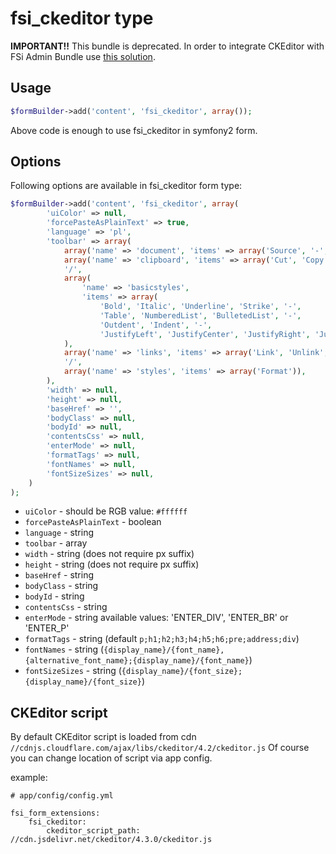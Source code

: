 # fsi_ckeditor type

**IMPORTANT!!** This bundle is deprecated. In order to integrate CKEditor with FSi Admin Bundle use [this solution](https://github.com/fsi-open/resource-repository-bundle/blob/master/Resources/docs/ckeditor.md).

## Usage

```php
$formBuilder->add('content', 'fsi_ckeditor', array());
```

Above code is enough to use fsi_ckeditor in symfony2 form.

## Options

Following options are available in fsi_ckeditor form type:

```php
$formBuilder->add('content', 'fsi_ckeditor', array(
        'uiColor' => null,
        'forcePasteAsPlainText' => true,
        'language' => 'pl',
        'toolbar' => array(
            array('name' => 'document', 'items' => array('Source', '-', 'NewPage', '-', 'Templates' )),
            array('name' => 'clipboard', 'items' => array('Cut', 'Copy', 'Paste', '-', 'Undo', 'Redo' )),
            '/',
            array(
                'name' => 'basicstyles',
                'items' => array(
                    'Bold', 'Italic', 'Underline', 'Strike', '-',
                    'Table', 'NumberedList', 'BulletedList', '-',
                    'Outdent', 'Indent', '-',
                    'JustifyLeft', 'JustifyCenter', 'JustifyRight', 'JustifyBlock')
            ),
            array('name' => 'links', 'items' => array('Link', 'Unlink', '-', 'Image')),
            '/',
            array('name' => 'styles', 'items' => array('Format')),
        ),
        'width' => null,
        'height' => null,
        'baseHref' => '',
        'bodyClass' => null,
        'bodyId' => null,
        'contentsCss' => null,
        'enterMode' => null,
        'formatTags' => null,
        'fontNames' => null,
        'fontSizeSizes' => null,
    )
);
```

- ``uiColor`` - should be RGB value: ``#ffffff``
- ``forcePasteAsPlainText`` - boolean
- ``language`` - string
- ``toolbar`` - array
- ``width`` - string (does not require px suffix)
- ``height`` - string (does not require px suffix)
- ``baseHref`` - string
- ``bodyClass`` - string
- ``bodyId`` - string
- ``contentsCss`` - string
- ``enterMode`` - string available values: 'ENTER_DIV', 'ENTER_BR' or 'ENTER_P'
- ``formatTags`` - string (default ``p;h1;h2;h3;h4;h5;h6;pre;address;div``)
- ``fontNames`` - string (``{display_name}/{font_name},{alternative_font_name};{display_name}/{font_name}``)
- ``fontSizeSizes`` - string (``{display_name}/{font_size};{display_name}/{font_size}``)

## CKEditor script

By default CKEditor script is loaded from cdn ``//cdnjs.cloudflare.com/ajax/libs/ckeditor/4.2/ckeditor.js``
Of course you can change location of script via app config.

example:
```
# app/config/config.yml

fsi_form_extensions:
    fsi_ckeditor:
        ckeditor_script_path: //cdn.jsdelivr.net/ckeditor/4.3.0/ckeditor.js
```
